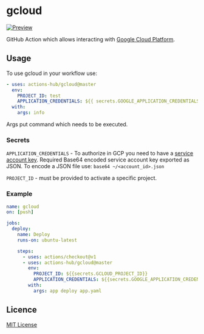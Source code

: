 # gcloud

[![Preview](https://serhiy.s3.eu-central-1.amazonaws.com/Github_repo/gcloud/logo_gcp_vertical_rgb.png?v=1)](https://cloud.google.com)

GitHub Action which allows interacting with [Google Cloud Platform](https://cloud.google.com).

## Usage
To use gcloud in your workflow use:

```yaml
- uses: actions-hub/gcloud@master
  env:
    PROJECT_ID: test
    APPLICATION_CREDENTIALS: ${{ secrets.GOOGLE_APPLICATION_CREDENTIALS }}
  with:
    args: info
```

Args put command which needs to be executed.

### Secrets
`APPLICATION_CREDENTIALS` - To authorize in GCP you need to have a [service account key](https://console.cloud.google.com/apis/credentials/serviceaccountkey). Required Base64 encoded service account key exported as JSON.
To encode a JSON file use: `base64 ~/<account_id>.json`

`PROJECT_ID` - must be provided to activate a specific project.

### Example
```yaml
name: gcloud
on: [push]

jobs:
  deploy:
    name: Deploy
    runs-on: ubuntu-latest

    steps:
      - uses: actions/checkout@v1
      - uses: actions-hub/gcloud@master
        env:
          PROJECT_ID: ${{secrets.GCLOUD_PROJECT_ID}}
          APPLICATION_CREDENTIALS: ${{secrets.GOOGLE_APPLICATION_CREDENTIALS}}
        with:
          args: app deploy app.yaml
```

## Licence
[MIT License](https://github.com/actions-hub/gcloud/blob/master/LICENSE)
